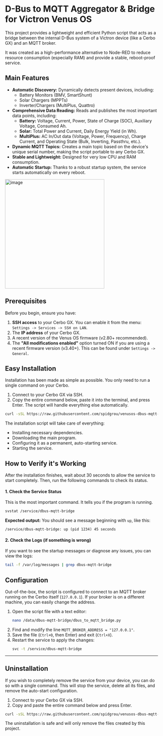 # D-Bus to MQTT Aggregator & Bridge for Victron Venus OS

This project provides a lightweight and efficient Python script that acts as a bridge between the internal D-Bus system of a Victron device (like a Cerbo GX) and an MQTT broker.

It was created as a high-performance alternative to Node-RED to reduce resource consumption (especially RAM) and provide a stable, reboot-proof service.

## Main Features

*   **Automatic Discovery:** Dynamically detects present devices, including:
    *   Battery Monitors (BMV, SmartShunt)
    *   Solar Chargers (MPPTs)
    *   Inverter/Chargers (MultiPlus, Quattro)
*   **Comprehensive Data Reading:** Reads and publishes the most important data points, including:
    *   **Battery:** Voltage, Current, Power, State of Charge (SOC), Auxiliary Voltage, Consumed Ah.
    *   **Solar:** Total Power and Current, Daily Energy Yield (in Wh).
    *   **MultiPlus:** AC In/Out data (Voltage, Power, Frequency), Charge Current, and Operating State (Bulk, Inverting, Passthru, etc.).
*   **Dynamic MQTT Topics:** Creates a main topic based on the device's unique serial number, making the script portable to any Cerbo GX.
*   **Stable and Lightweight:** Designed for very low CPU and RAM consumption.
*   **Automatic Startup:** Thanks to a robust startup system, the service starts automatically on every reboot.

<img width="327" height="360" alt="image" src="https://github.com/user-attachments/assets/f84de9e7-20c4-414a-8b3c-79f4327dfe51" />


## Prerequisites

Before you begin, ensure you have:

1.  **SSH access** to your Cerbo GX. You can enable it from the menu: `Settings -> Services -> SSH on LAN`.
2.  The **IP address** of your Cerbo GX.
3.  A recent version of the Venus OS firmware (v2.80+ recommended).
4.  The **"All modifications enabled"** option turned ON if you are using a recent firmware version (v3.40+). This can be found under `Settings -> General`.

## Easy Installation

Installation has been made as simple as possible. You only need to run a single command on your Cerbo.

1.  Connect to your Cerbo GX via SSH.
2.  Copy the entire command below, paste it into the terminal, and press Enter. The script will handle everything else automatically.

```bash
curl -sSL https://raw.githubusercontent.com/spidgrou/venusos-dbus-mqtt-aggregator/main/install.sh | bash
```
The installation script will take care of everything:
*   Installing necessary dependencies.
*   Downloading the main program.
*   Configuring it as a permanent, auto-starting service.
*   Starting the service.

## How to Verify it's Working

After the installation finishes, wait about 30 seconds to allow the service to start completely. Then, run the following commands to check its status.

#### 1. Check the Service Status

This is the most important command. It tells you if the program is running.
```bash
svstat /service/dbus-mqtt-bridge
```
**Expected output:** You should see a message beginning with `up`, like this:
```
/service/dbus-mqtt-bridge: up (pid 1234) 45 seconds
```

#### 2. Check the Logs (if something is wrong)

If you want to see the startup messages or diagnose any issues, you can view the logs:
```bash
tail -f /var/log/messages | grep dbus-mqtt-bridge
```

## Configuration

Out-of-the-box, the script is configured to connect to an MQTT broker running on the Cerbo itself (`127.0.0.1`). If your broker is on a different machine, you can easily change the address.

1.  Open the script file with a text editor:
    ```bash
    nano /data/dbus-mqtt-bridge/dbus_to_mqtt_bridge.py
    ```
2.  Find and modify the line `MQTT_BROKER_ADDRESS = "127.0.0.1"`.
3.  Save the file (`Ctrl+O`, then Enter) and exit (`Ctrl+X`).
4.  Restart the service to apply the changes:
    ```bash
    svc -t /service/dbus-mqtt-bridge
    ```

---

## Uninstallation

If you wish to completely remove the service from your device, you can do so with a single command. This will stop the service, delete all its files, and remove the auto-start configuration.

1.  Connect to your Cerbo GX via SSH.
2.  Copy and paste the entire command below and press Enter.

```bash
curl -sSL https://raw.githubusercontent.com/spidgrou/venusos-dbus-mqtt-aggregator/main/uninstall.sh | bash
```

The uninstallation is safe and will only remove the files created by this project.
